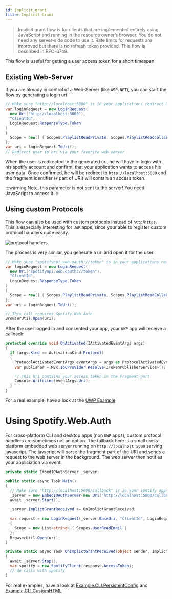 ```yaml
---
id: implicit_grant
title: Implicit Grant
---
```


> Implicit grant flow is for clients that are implemented entirely using JavaScript and running in the resource owner’s browser. You do not need any server-side code to use it. Rate limits for requests are improved but there is no refresh token provided. This flow is described in RFC-6749.

This flow is useful for getting a user access token for a short timespan

## Existing Web-Server

If you are already in control of a Web-Server (like `ASP.NET`), you can start the flow by generating a login uri

```csharp
// Make sure "http://localhost:5000" is in your applications redirect URIs!
var loginRequest = new LoginRequest(
  new Uri("http://localhost:5000"),
  "ClientId",
  LoginRequest.ResponseType.Token
)
{
  Scope = new[] { Scopes.PlaylistReadPrivate, Scopes.PlaylistReadCollaborative }
};
var uri = loginRequest.ToUri();
// Redirect user to uri via your favorite web-server
```

When the user is redirected to the generated uri, he will have to login with his spotify account and confirm, that your application wants to access his user data. Once confirmed, he will be redirect to `http://localhost:5000` and the fragment identifier (`#` part of URI) will contain an access token.

:::warning
Note, this parameter is not sent to the server! You need JavaScript to access it.
:::

## Using custom Protocols

This flow can also be used with custom protocols instead of `http`/`https`. This is especially interesting for `UWP` apps, since your able to register custom protocol handlers quite easily.

![protocol handlers](/img/auth_protocol_handlers.png)

The process is very similar, you generate a uri and open it for the user

```csharp
// Make sure "spotifyapi.web.oauth://token" is in your applications redirect URIs!
var loginRequest = new LoginRequest(
  new Uri("spotifyapi.web.oauth://token"),
  "ClientId",
  LoginRequest.ResponseType.Token
)
{
  Scope = new[] { Scopes.PlaylistReadPrivate, Scopes.PlaylistReadCollaborative }
};
var uri = loginRequest.ToUri();

// This call requires Spotify.Web.Auth
BrowserUtil.Open(uri);
```

After the user logged in and consented your app, your `UWP` app will receive a callback:

```csharp
protected override void OnActivated(IActivatedEventArgs args)
{
  if (args.Kind == ActivationKind.Protocol)
  {
    ProtocolActivatedEventArgs eventArgs = args as ProtocolActivatedEventArgs;
    var publisher = Mvx.IoCProvider.Resolve<ITokenPublisherService>();

    // This Uri contains your access token in the Fragment part
    Console.WriteLine(eventArgs.Uri);
  }
}
```

For a real example, have a look at the [UWP Example](https://github.com/JohnnyCrazy/SpotifyAPI-NET/tree/v6/SpotifyAPI.Web.Examples/Example.UWP)

# Using Spotify.Web.Auth

For cross-platform CLI and desktop apps (non `UWP` apps), custom protocol handlers are sometimes not an option. The fallback here is a small cross-platform embedded web server running on `http://localhost:5000` serving javascript. The javscript will parse the fragment part of the URI and sends a request to the web server in the background. The web server then notifies your appliciation via event.

```csharp
private static EmbedIOAuthServer _server;

public static async Task Main()
{
  // Make sure "http://localhost:5000/callback" is in your spotify application as redirect uri!
  _server = new EmbedIOAuthServer(new Uri("http://localhost:5000/callback"), 5000);
  await _server.Start();

  _server.ImplictGrantReceived += OnImplictGrantReceived;

  var request = new LoginRequest(_server.BaseUri, "ClientId", LoginRequest.ResponseType.Code)
  {
    Scope = new List<string> { Scopes.UserReadEmail }
  };
  BrowserUtil.Open(uri);
}

private static async Task OnImplictGrantReceived(object sender, ImplictGrantResponse response)
{
  await _server.Stop();
  var spotify = new SpotifyClient(response.AccessToken);
  // do calls with spotify
}
```

For real examples, have a look at [Example.CLI.PersistentConfig](https://github.com/JohnnyCrazy/SpotifyAPI-NET/tree/v6/SpotifyAPI.Web.Examples/Example.CLI.PersistentConfig) and [Example.CLI.CustomHTML](https://github.com/JohnnyCrazy/SpotifyAPI-NET/tree/v6/SpotifyAPI.Web.Examples/Example.CLI.CustomHTML)
